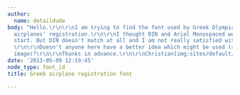 ```yaml
---
author:
  name: detaildude
body: "Hello.\r\n\r\nI am trying to find the font used by Greek Olympic Air for their
  airplanes' registration.\r\n\r\nI thought DIN and Arial Monospaced would be a good
  start. But DIN doesn't match at all and I am not really satisfied with Arial either.
  \r\n\r\nDoesn't anyone here have a better idea which might be used (see attached
  image)?\r\n\r\nThanks in advance.\r\n\r\nChristian[img:sites/default/files/old-images/greek-reg-font_6524.png]"
date: '2013-05-09 12:19:45'
node_type: font_id
title: Greek airplane registration font

---
```


